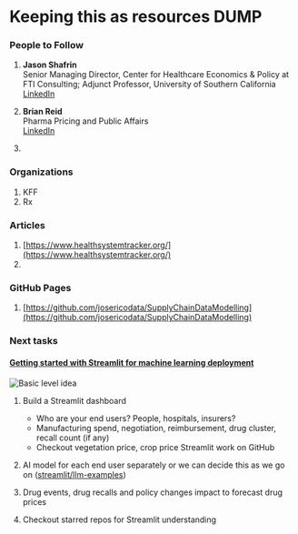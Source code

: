 # Keeping this as resources DUMP

### People to Follow

1. **Jason Shafrin**  
   Senior Managing Director, Center for Healthcare Economics & Policy at FTI Consulting; Adjunct Professor, University of Southern California  
   [LinkedIn](https://www.linkedin.com/in/jason-shafrin-9310194/)

2. **Brian Reid**  
   Pharma Pricing and Public Affairs  
   [LinkedIn](https://www.linkedin.com/in/brianbreid/)

3. 

### Organizations

1. KFF
2. Rx

### Articles

1. [https://www.healthsystemtracker.org/](https://www.healthsystemtracker.org/)
2. 

### GitHub Pages

1. [https://github.com/josericodata/SupplyChainDataModelling](https://github.com/josericodata/SupplyChainDataModelling)

### Next tasks

#### [Getting started with Streamlit for machine learning deployment](https://medium.com/@alidu143/getting-started-with-streamlit-for-machine-learning-deployment-532e468567ce)
![Basic level idea](https://miro.medium.com/v2/resize:fit:720/format:webp/1*6CU8l5D1gUlTaNDtA3jL3g.jpeg)

1. Build a Streamlit dashboard  
   - Who are your end users? People, hospitals, insurers?  
   - Manufacturing spend, negotiation, reimbursement, drug cluster, recall count (if any)  
   - Checkout vegetation price, crop price Streamlit work on GitHub

2. AI model for each end user separately or we can decide this as we go on ([streamlit/llm-examples](https://github.com/streamlit/llm-examples))
3. Drug events, drug recalls and policy changes impact to forecast drug prices
4. Checkout starred repos for Streamlit understanding

